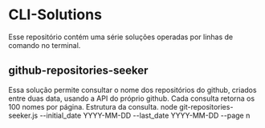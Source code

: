 # CLI-Solutions
Esse repositório contém uma série soluções operadas por linhas de comando no terminal.

## github-repositories-seeker
Essa solução permite consultar o nome dos repositórios do github, criados entre duas data, usando a API do próprio github.
Cada consulta retorna os 100 nomes por página.
  Estrutura da consulta.
  node git-repositories-seeker.js --initial_date YYYY-MM-DD --last_date YYYY-MM-DD --page n
  
